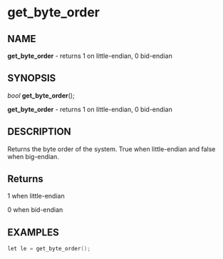 # get_byte_order

## NAME

**get_byte_order** - returns 1 on little-endian, 0 bid-endian

## SYNOPSIS

*bool* **get_byte_order**();

**get_byte_order** - returns 1 on little-endian, 0 bid-endian

## DESCRIPTION

Returns the byte order of the system. True when little-endian and false when big-endian.


## Returns 

1 when little-endian

0 when bid-endian
## EXAMPLES

```cpp
let le = get_byte_order();
```
